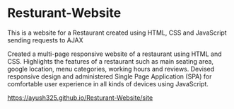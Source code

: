 # Resturant-Website
This is a website for a Restaurant created using HTML, CSS and JavaScript sending requests to AJAX

Created a multi-page responsive website of a restaurant using HTML and CSS.
Highlights the features of a restaurant such as main seating area, google location, menu categories, working hours and reviews.
Devised responsive design and administered Single Page Application (SPA) for comfortable user experience in all kinds of devices using JavaScript.

https://ayush325.github.io/Resturant-Website/site
